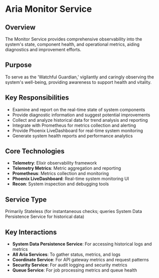 # Aria Monitor Service

## Overview

The Monitor Service provides comprehensive observability into the system's state, component health, and operational metrics, aiding diagnostics and improvement efforts.

## Purpose

To serve as the 'Watchful Guardian,' vigilantly and caringly observing the system's well-being, providing awareness to support health and vitality.

## Key Responsibilities

- Examine and report on the real-time state of system components
- Provide diagnostic information and suggest potential improvements
- Collect and analyze historical data for trend analysis and reporting
- Integrate with Prometheus for metrics collection and alerting
- Provide Phoenix LiveDashboard for real-time system monitoring
- Generate system health reports and performance analytics

## Core Technologies

- **Telemetry**: Elixir observability framework
- **Telemetry Metrics**: Metric aggregation and reporting
- **Prometheus**: Metrics collection and monitoring
- **Phoenix LiveDashboard**: Real-time system monitoring UI
- **Recon**: System inspection and debugging tools

## Service Type

Primarily Stateless (for instantaneous checks; queries System Data Persistence Service for historical data)

## Key Interactions

- **System Data Persistence Service**: For accessing historical logs and metrics
- **All Aria Services**: To gather status, metrics, and logs
- **Coordinate Service**: For API gateway metrics and request patterns
- **Security Service**: For audit logging and security metrics
- **Queue Service**: For job processing metrics and queue health